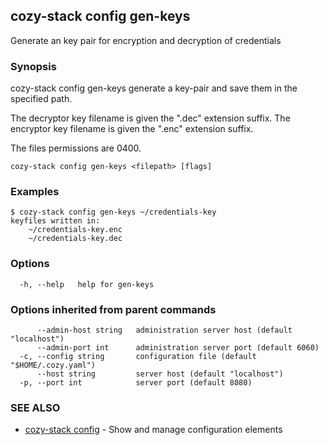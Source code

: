 ## cozy-stack config gen-keys

Generate an key pair for encryption and decryption of credentials

### Synopsis


cozy-stack config gen-keys generate a key-pair and save them in the
specified path.

The decryptor key filename is given the ".dec" extension suffix.
The encryptor key filename is given the ".enc" extension suffix.

The files permissions are 0400.

```
cozy-stack config gen-keys <filepath> [flags]
```

### Examples

```
$ cozy-stack config gen-keys ~/credentials-key
keyfiles written in:
	~/credentials-key.enc
	~/credentials-key.dec

```

### Options

```
  -h, --help   help for gen-keys
```

### Options inherited from parent commands

```
      --admin-host string   administration server host (default "localhost")
      --admin-port int      administration server port (default 6060)
  -c, --config string       configuration file (default "$HOME/.cozy.yaml")
      --host string         server host (default "localhost")
  -p, --port int            server port (default 8080)
```

### SEE ALSO

* [cozy-stack config](cozy-stack_config.md)	 - Show and manage configuration elements


